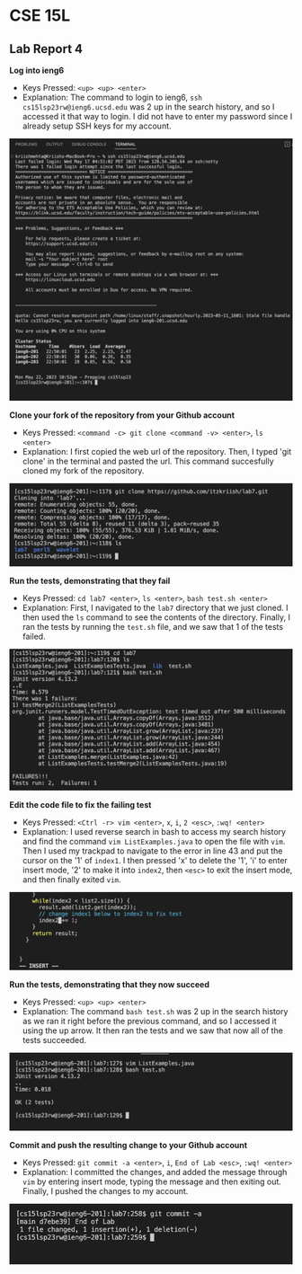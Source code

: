 # CSE 15L
## Lab Report 4

**Log into ieng6**
- Keys Pressed: `<up> <up> <enter>`
- Explanation: The command to login to ieng6, `ssh cs15lsp23rw@ieng6.ucsd.edu` was 2 up in the search history, and so I accessed it that way to login.
I did not have to enter my password since I already setup SSH keys for my account. 

![Image](Image8.png)

**Clone your fork of the repository from your Github account**
- Keys Pressed: `<command -c> git clone <command -v> <enter>`, `ls <enter>`
- Explanation: I first copied the web url of the repository. Then, I typed 'git clone' in the terminal and pasted the url. This command succesfully cloned my fork of the repository.

![Image](Image9.png)

**Run the tests, demonstrating that they fail**
- Keys Pressed: `cd lab7 <enter>`, `ls <enter>`, `bash test.sh <enter>`
- Explanation: First, I navigated to the `lab7` directory that we just cloned. I then used the `ls` command to see the contents of the directory. Finally, I ran the tests by running the `test.sh` file, and we saw that 1 of the tests failed.

![Image](Image10.png)

**Edit the code file to fix the failing test**
- Keys Pressed: `<Ctrl -r> vim <enter>`, `x`, `i`, `2 <esc>`, `:wq! <enter>` 
- Explanation: I used reverse search in bash to access my search history and find the command `vim ListExamples.java` to open the file with `vim`. Then I used my trackpad to navigate to the error in line 43 and put the cursor on the '1' of `index1`.
I then pressed 'x' to delete the '1', 'i' to enter insert mode, '2' to make it into `index2`, then `<esc>` to exit the insert mode, and then finally exited `vim`.

![Image](Image11.png)

**Run the tests, demonstrating that they now succeed**
- Keys Pressed: `<up> <up> <enter>`
- Explanation: The command `bash test.sh` was 2 up in the search history as we ran it right before the previous command, and so I accessed it using the up arrow. It then ran the tests and we saw that now all of the tests succeeded.

![Image](Image12.png)

**Commit and push the resulting change to your Github account**
- Keys Pressed: `git commit -a <enter>`, `i`, `End of Lab <esc>`, `:wq! <enter>`
- Explanation: I committed the changes, and added the message through `vim` by entering insert mode, typing the message and then exiting out. Finally, I pushed the changes to my account.

![Image](Image13.png) 
